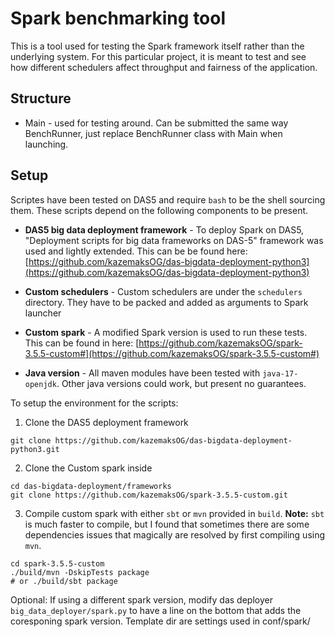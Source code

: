 # Spark benchmarking tool
This is a tool used for testing the Spark framework itself rather than the underlying system. For this particular project, it is meant to test and see how different schedulers affect throughput and fairness of the application.


## Structure
* Main - used for testing around. Can be submitted the same way BenchRunner, just replace BenchRunner class with Main when launching.


## Setup
Scriptes have been tested on DAS5 and require `bash` to be the shell sourcing them. These scripts depend on the following components to be present.

* **DAS5 big data deployment framework** - To deploy Spark on DAS5, "Deployment scripts for big data frameworks on DAS-5" framework was used and lightly extended. This can be be found here: [https://github.com/kazemaksOG/das-bigdata-deployment-python3](https://github.com/kazemaksOG/das-bigdata-deployment-python3)

* **Custom schedulers** - Custom schedulers are under the `schedulers` directory. They have to be packed and added as arguments to Spark launcher

* **Custom spark** - A modified Spark version is used to run these tests. This can be found in here: [https://github.com/kazemaksOG/spark-3.5.5-custom#](https://github.com/kazemaksOG/spark-3.5.5-custom#)
* **Java version** - All maven modules have been tested with `java-17-openjdk`. Other java versions could work, but present no guarantees.

To setup the environment for the scripts:
1. Clone the DAS5 deployment framework 
```
git clone https://github.com/kazemaksOG/das-bigdata-deployment-python3.git
```
2. Clone the Custom spark inside 
```
cd das-bigdata-deployment/frameworks
git clone https://github.com/kazemaksOG/spark-3.5.5-custom.git
```
3. Compile custom spark with either `sbt` or `mvn` provided in `build`. **Note:** `sbt` is much faster to compile, but I found that sometimes there are some dependencies issues that magically are resolved by first compiling using `mvn`.
```
cd spark-3.5.5-custom
./build/mvn -DskipTests package 
# or ./build/sbt package
```
Optional: If using a different spark version, modify das deployer `big_data_deployer/spark.py` to have a line on the bottom that adds the coresponing spark version. Template dir are settings used in conf/spark/<TEMPLATE DIR>. 
```python
get_framework_registry().framework("spark").add_version(SparkFrameworkVersion(<VERSION>, <GIT LINK OR ARCHIVE>, <GIT OR TGZ>, <NAME_OF_ROOD_DIR>, <TEMPLATE DIR>)
```
5. Add jar file to the maven repository
```
export $SPARK_HOME=$(pwd)
./build/mvn install:install-file -Dfile=$SPARK_HOME/core/target/scala-2.12/spark-core_2.12-3.5.5.jar -DgroupId=org.apache.spark -DartifactId=spark-core_2.12 -Dversion=3.5.5-custom -Dpackaging=jar
```
5. Compile the benchmarking tool and schedulers using `compile_mvn.sh`. May need to modify the mvn location at the top of the script.
```
bash compile_mvn.sh
```


6. Modify the `Deployer variables` on top of `setup_cluster.sh` script and source it. Can optionally supply the reservation ID if already made.
```
source setup_cluster.sh <OPTIONAL_RESERVATION_ID>
```
7. Modify benchmarks, spark configs, schedulers and paths on top of `run_all_benchmarks.sh` script and source it.
```
source run_all_benchmarks.sh RESERVATION_ID
```

8. Follow instrucitons printed

## Running

## Results
Results can be obtained by running the script in `results/visualize_results.py`. It relies on the output results from the benchmarks and the history server running on localhost to get even data. To setup the running environment:

1. Get the benchmark output from `$PROJECT_ROOT/target/becnh_outputs` and place them somewhere in the `$PROJECT_ROOT/results` directory. **Note**: Some statistics and visuals depend on BASE runtimes to make calculations. These must be present for the script to work. These are enabled by setting `RUN_INDIVIDUAL=1` in `run_all_benchmarks.sh`.
2. Change the paths in `visualize_results.py` to reflect that location.
3. Gather the events from the benchmarks and have the history server running in the background on them. If using `conf/spark/custom/` when setting up the cluster, the events will be stored in 
```
spark.eventLog.dir               /var/scratch/__USER__/eventlogs/
```
4. launch the python script with `python3 visualize_results <COMMAND>`



